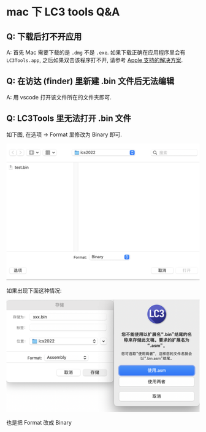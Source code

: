 # mac 下 LC3 tools Q&A

## Q: 下载后打不开应用

A: 首先 Mac 需要下载的是 `.dmg` 不是 `.exe`. 如果下载正确在应用程序里会有 `LC3Tools.app`, 之后如果双击该程序打不开, 请参考 [Apple 支持的解决方案](https://support.apple.com/zh-cn/HT202491#:~:text=%E5%A6%82%E6%9E%9C%E6%82%A8%E4%BB%8D%E6%83%B3%E6%89%93%E5%BC%80,%E5%8F%AF%E4%BB%A5%E7%82%B9%E6%8C%89%E2%80%9C%E6%89%93%E5%BC%80%E2%80%9D%E3%80%82).

## Q: 在访达 (finder) 里新建 .bin 文件后无法编辑

A: 用 vscode 打开该文件所在的文件夹即可.

## Q: LC3Tools 里无法打开 .bin 文件

如下图, 在选项 -> Format 里修改为 Binary 即可.

![](../images/lc3tools-open-bin.png)

如果出现下面这种情况:

![](../images/lc3tools-save-error.png)

也是把 Format 改成 Binary